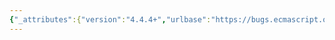 ```yaml
---
{"_attributes":{"version":"4.4.4+","urlbase":"https://bugs.ecmascript.org/","maintainer":"dherman@mozilla.com"},"bug":{"bug_id":2943,"creation_ts":"2014-06-01 10:41:00 -0700","short_desc":"13.6.3.1: missing space in production","delta_ts":"2014-07-26 10:43:05 -0700","product":"Draft for 6th Edition","component":"editorial issue","version":"Rev 25: May 22, 2014 Draft","rep_platform":"All","op_sys":"All","bug_status":"RESOLVED","resolution":"FIXED","priority":"Normal","bug_severity":"minor","everconfirmed":true,"reporter":{"uid":"jmdyck","name":"Michael Dyck"},"assigned_to":{"uid":"allen","name":"Allen Wirfs-Brock"},"long_desc":[{"commentid":8734,"comment_count":0,"who":{"uid":"jmdyck","name":"Michael Dyck"},"bug_when":"2014-06-01 10:41:40 -0700","thetext":"In 13.6.3.1 \"Static Semantics: VarDeclaredNames\",\ngroup 1 / production says:\n    IterationStatement : for (Expression_opt ; Expressionopt ; ...\n\nFor consistency, insert a space between the left-paren and \"Expression\""},{"commentid":8735,"comment_count":1,"who":{"uid":"jmdyck","name":"Michael Dyck"},"bug_when":"2014-06-01 10:43:33 -0700","thetext":"And similarly in 13.6.3.2 / group 1 / production."},{"commentid":8901,"comment_count":2,"who":{"uid":"allen","name":"Allen Wirfs-Brock"},"bug_when":"2014-06-11 17:32:31 -0700","thetext":"fixed in rev26 editor's draft"},{"commentid":9286,"comment_count":3,"who":{"uid":"allen","name":"Allen Wirfs-Brock"},"bug_when":"2014-07-18 14:44:35 -0700","thetext":"in rev26"},{"commentid":9586,"comment_count":4,"who":{"uid":"jmdyck","name":"Michael Dyck"},"bug_when":"2014-07-26 10:43:05 -0700","thetext":"confirmed fixed"}]}}
---
```

